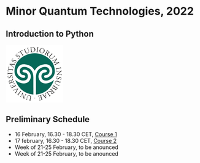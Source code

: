 # Minor Quantum Technologies, 2022
## Introduction to Python
![insubria](logo.png)

## Preliminary Schedule
* 16 February, 16.30 - 18.30 CET, [Course 1](./Course1)
* 17 february, 16.30 - 18.30 CET, [Course 2](./Course2)
* Week of 21-25 February, to be anounced
* Week of 21-25 February, to be anounced
